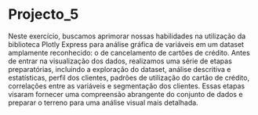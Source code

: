 # Projecto_5
 
Neste exercício, buscamos aprimorar nossas habilidades na utilização da biblioteca Plotly Express para análise gráfica de variáveis em um dataset amplamente reconhecido: o de cancelamento de cartões de crédito. Antes de entrar na visualização dos dados, realizamos uma série de etapas preparatórias, incluindo a exploração do dataset, análise descritiva e estatísticas, perfil dos clientes, padrões de utilização do cartão de crédito, correlações entre as variáveis e segmentação dos clientes. Essas etapas visaram fornecer uma compreensão abrangente do conjunto de dados e preparar o terreno para uma análise visual mais detalhada.
